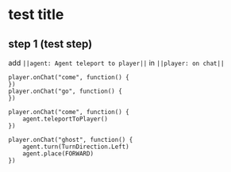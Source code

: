 # test title

## step 1 (test step)

add ``||agent: Agent teleport to player||`` in ``||player: on chat||``

```template
player.onChat("come", function() {
})
player.onChat("go", function() {
})
```

```block
player.onChat("come", function() {
    agent.teleportToPlayer()
})
```

```ghost
player.onChat("ghost", function() {
    agent.turn(TurnDirection.Left)
    agent.place(FORWARD)
})
```
